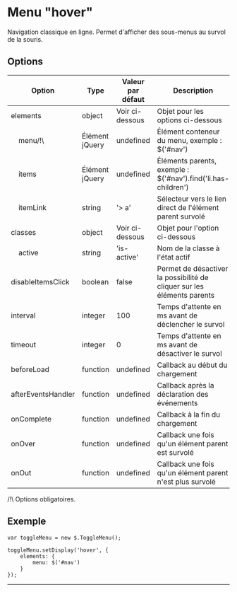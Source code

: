 # Menu "hover"

Navigation classique en ligne. Permet d'afficher des sous-menus au survol de la souris.

## Options

| Option                            | Type           | Valeur par défaut | Description                                                                                            |
|-----------------------------------|----------------|-------------------|--------------------------------------------------------------------------------------------------------|
| elements                          | object         | Voir ci-dessous   | Objet pour les options ci-dessous                                                                      |
| &nbsp;&nbsp;&nbsp;&nbsp;menu/!\   | Élément jQuery | undefined         | Élément conteneur du menu, exemple : $('#nav')                                                         |
| &nbsp;&nbsp;&nbsp;&nbsp;items     | Élément jQuery | undefined         | Éléments parents, exemple : $('#nav').find('li.has-children')                                          |
| &nbsp;&nbsp;&nbsp;&nbsp;itemLink  | string         | '> a'             | Sélecteur vers le lien direct de l'élément parent survolé                                              |
| classes                           | object         | Voir ci-dessous   | Objet pour l'option ci-dessous                                                                         |
| &nbsp;&nbsp;&nbsp;&nbsp;active    | string         | 'is-active'       | Nom de la classe à l'état actif                                                                        |
| disableItemsClick                 | boolean        | false             | Permet de désactiver la possibilité de cliquer sur les éléments parents                                |
| interval                          | integer        | 100               | Temps d'attente en ms avant de déclencher le survol                                                    |
| timeout                           | integer        | 0                 | Temps d'attente en ms avant de désactiver le survol                                                    |
| beforeLoad                        | function       | undefined         | Callback au début du chargement                                                                        |
| afterEventsHandler                | function       | undefined         | Callback après la déclaration des événements                                                           |
| onComplete                        | function       | undefined         | Callback à la fin du chargement                                                                        |
| onOver                            | function       | undefined         | Callback une fois qu'un élément parent est survolé                                                     |
| onOut                             | function       | undefined         | Callback une fois qu'un élément parent n'est plus survolé                                              |

/!\ Options obligatoires.

## Exemple

    var toggleMenu = new $.ToggleMenu();
    
    toggleMenu.setDisplay('hover', {
        elements: {
            menu: $('#nav')
        }
    });

---